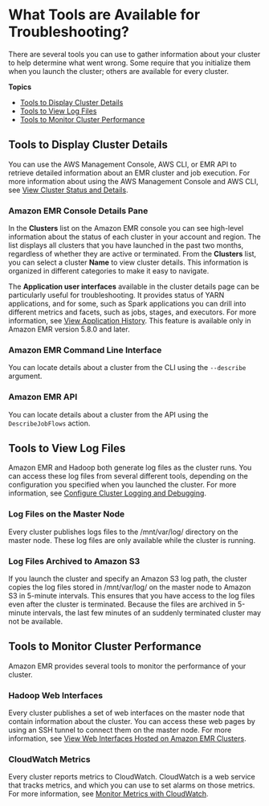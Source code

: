 # What Tools are Available for Troubleshooting?<a name="emr-troubleshoot-tools"></a>

 There are several tools you can use to gather information about your cluster to help determine what went wrong\. Some require that you initialize them when you launch the cluster; others are available for every cluster\. 

**Topics**
+ [Tools to Display Cluster Details](#emr-troubleshoot-tools-details)
+ [Tools to View Log Files](#emr-troubleshoot-tools-logs)
+ [Tools to Monitor Cluster Performance](#emr-troubleshoot-tools-performance)

## Tools to Display Cluster Details<a name="emr-troubleshoot-tools-details"></a>

You can use the AWS Management Console, AWS CLI, or EMR API to retrieve detailed information about an EMR cluster and job execution\. For more information about using the AWS Management Console and AWS CLI, see [View Cluster Status and Details](emr-manage-view-clusters.md)\.

### Amazon EMR Console Details Pane<a name="emr-troubleshoot-tools-console"></a>

 In the **Clusters** list on the Amazon EMR console you can see high\-level information about the status of each cluster in your account and region\. The list displays all clusters that you have launched in the past two months, regardless of whether they are active or terminated\. From the **Clusters** list, you can select a cluster **Name** to view cluster details\. This information is organized in different categories to make it easy to navigate\. 

The **Application user interfaces** available in the cluster details page can be particularly useful for troubleshooting\. It provides status of YARN applications, and for some, such as Spark applications you can drill into different metrics and facets, such as jobs, stages, and executors\. For more information, see [View Application History](emr-cluster-application-history.md)\. This feature is available only in Amazon EMR version 5\.8\.0 and later\.

### Amazon EMR Command Line Interface<a name="emr-troubleshoot-tools-cli"></a>

 You can locate details about a cluster from the CLI using the `--describe` argument\. 

### Amazon EMR API<a name="emr-troubleshoot-tools-api"></a>

 You can locate details about a cluster from the API using the `DescribeJobFlows` action\. 

## Tools to View Log Files<a name="emr-troubleshoot-tools-logs"></a>

 Amazon EMR and Hadoop both generate log files as the cluster runs\. You can access these log files from several different tools, depending on the configuration you specified when you launched the cluster\. For more information, see [Configure Cluster Logging and Debugging](emr-plan-debugging.md)\. 

### Log Files on the Master Node<a name="emr-troubleshoot-tools-logs-master"></a>

 Every cluster publishes logs files to the /mnt/var/log/ directory on the master node\. These log files are only available while the cluster is running\. 

### Log Files Archived to Amazon S3<a name="emr-troubleshoot-tools-logs-s3"></a>

 If you launch the cluster and specify an Amazon S3 log path, the cluster copies the log files stored in /mnt/var/log/ on the master node to Amazon S3 in 5\-minute intervals\. This ensures that you have access to the log files even after the cluster is terminated\. Because the files are archived in 5\-minute intervals, the last few minutes of an suddenly terminated cluster may not be available\. 

## Tools to Monitor Cluster Performance<a name="emr-troubleshoot-tools-performance"></a>

 Amazon EMR provides several tools to monitor the performance of your cluster\. 

### Hadoop Web Interfaces<a name="emr-troubleshoot-tools-hadoop-ui"></a>

 Every cluster publishes a set of web interfaces on the master node that contain information about the cluster\. You can access these web pages by using an SSH tunnel to connect them on the master node\. For more information, see [View Web Interfaces Hosted on Amazon EMR Clusters](emr-web-interfaces.md)\. 

### CloudWatch Metrics<a name="emr-troubleshoot-tools-cloudwatch"></a>

 Every cluster reports metrics to CloudWatch\. CloudWatch is a web service that tracks metrics, and which you can use to set alarms on those metrics\. For more information, see [Monitor Metrics with CloudWatch](UsingEMR_ViewingMetrics.md)\. 